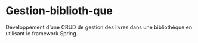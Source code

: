 # Gestion-biblioth-que
Développement d‘une CRUD de gestion des livres dans une bibliothèque en utilisant le framework Spring.
